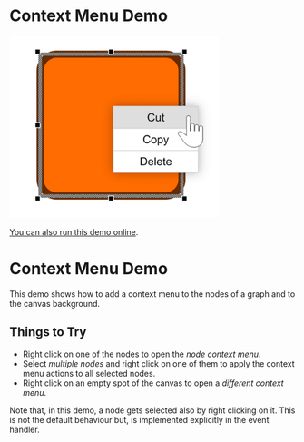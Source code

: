 # Context Menu Demo

<img src="../../resources/image/contextmenu.png" alt="demo-thumbnail" height="320"/>

[You can also run this demo online](https://live.yworks.com/demos/input/contextmenu/index.html).

# Context Menu Demo

This demo shows how to add a context menu to the nodes of a graph and to the canvas background.

## Things to Try

- Right click on one of the nodes to open the _node context menu_.
- Select _multiple nodes_ and right click on one of them to apply the context menu actions to all selected nodes.
- Right click on an empty spot of the canvas to open a _different context menu_.

Note that, in this demo, a node gets selected also by right clicking on it. This is not the default behaviour but, is implemented explicitly in the event handler.
